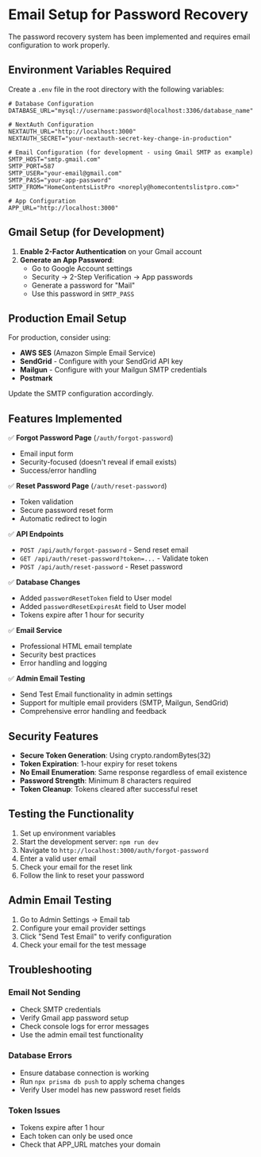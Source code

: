 # Email Setup for Password Recovery

The password recovery system has been implemented and requires email configuration to work properly.

## Environment Variables Required

Create a `.env` file in the root directory with the following variables:

```env
# Database Configuration
DATABASE_URL="mysql://username:password@localhost:3306/database_name"

# NextAuth Configuration
NEXTAUTH_URL="http://localhost:3000"
NEXTAUTH_SECRET="your-nextauth-secret-key-change-in-production"

# Email Configuration (for development - using Gmail SMTP as example)
SMTP_HOST="smtp.gmail.com"
SMTP_PORT=587
SMTP_USER="your-email@gmail.com"
SMTP_PASS="your-app-password"
SMTP_FROM="HomeContentsListPro <noreply@homecontentslistpro.com>"

# App Configuration
APP_URL="http://localhost:3000"
```

## Gmail Setup (for Development)

1. **Enable 2-Factor Authentication** on your Gmail account
2. **Generate an App Password**:
   - Go to Google Account settings
   - Security → 2-Step Verification → App passwords
   - Generate a password for "Mail"
   - Use this password in `SMTP_PASS`

## Production Email Setup

For production, consider using:
- **AWS SES** (Amazon Simple Email Service)
- **SendGrid** - Configure with your SendGrid API key
- **Mailgun** - Configure with your Mailgun SMTP credentials
- **Postmark**

Update the SMTP configuration accordingly.

## Features Implemented

✅ **Forgot Password Page** (`/auth/forgot-password`)
- Email input form
- Security-focused (doesn't reveal if email exists)
- Success/error handling

✅ **Reset Password Page** (`/auth/reset-password`)
- Token validation
- Secure password reset form
- Automatic redirect to login

✅ **API Endpoints**
- `POST /api/auth/forgot-password` - Send reset email
- `GET /api/auth/reset-password?token=...` - Validate token
- `POST /api/auth/reset-password` - Reset password

✅ **Database Changes**
- Added `passwordResetToken` field to User model
- Added `passwordResetExpiresAt` field to User model
- Tokens expire after 1 hour for security

✅ **Email Service**
- Professional HTML email template
- Security best practices
- Error handling and logging

✅ **Admin Email Testing**
- Send Test Email functionality in admin settings
- Support for multiple email providers (SMTP, Mailgun, SendGrid)
- Comprehensive error handling and feedback

## Security Features

- **Secure Token Generation**: Using crypto.randomBytes(32)
- **Token Expiration**: 1-hour expiry for reset tokens
- **No Email Enumeration**: Same response regardless of email existence
- **Password Strength**: Minimum 8 characters required
- **Token Cleanup**: Tokens cleared after successful reset

## Testing the Functionality

1. Set up environment variables
2. Start the development server: `npm run dev`
3. Navigate to `http://localhost:3000/auth/forgot-password`
4. Enter a valid user email
5. Check your email for the reset link
6. Follow the link to reset your password

## Admin Email Testing

1. Go to Admin Settings → Email tab
2. Configure your email provider settings
3. Click "Send Test Email" to verify configuration
4. Check your email for the test message

## Troubleshooting

### Email Not Sending
- Check SMTP credentials
- Verify Gmail app password setup
- Check console logs for error messages
- Use the admin email test functionality

### Database Errors
- Ensure database connection is working
- Run `npx prisma db push` to apply schema changes
- Verify User model has new password reset fields

### Token Issues
- Tokens expire after 1 hour
- Each token can only be used once
- Check that APP_URL matches your domain 
